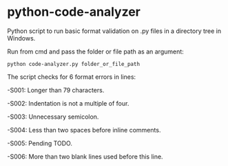 # python-code-analyzer
 Python script to run basic format validation on .py files in a directory tree in Windows.


Run from cmd and pass the folder or file path as an argument:

```python code-analyzer.py folder_or_file_path```


The script checks for 6 format errors in lines:

-S001: Longer than 79 characters.

-S002: Indentation is not a multiple of four.

-S003: Unnecessary semicolon.

-S004: Less than two spaces before inline comments.

-S005: Pending TODO.

-S006: More than two blank lines used before this line.
